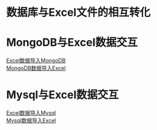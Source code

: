# 数据库与Excel文件的相互转化

# MongoDB与Excel数据交互
[Excel数据导入MongoDB](https://github.com/GFive1995/excel-database/blob/master/src/com/mongo/ExcelToMongo.java)  
[MongoDB数据导入Excel](https://github.com/GFive1995/excel-database/blob/master/src/com/mongo/MongoToExcel.java)  

# Mysql与Excel数据交互
[Excel数据导入Mysql](https://github.com/GFive1995/excel-database/blob/master/src/com/mysql/ExcelToMysql.java)  
[Mysql数据导入Excel](https://github.com/GFive1995/excel-database/blob/master/src/com/mysql/MysqlToExcel.java)  
